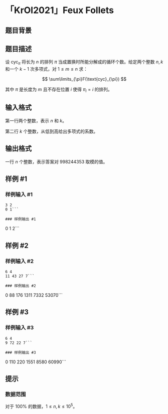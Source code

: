 # 「KrOI2021」Feux Follets

## 题目背景



## 题目描述

设 $\text{cyc}_\pi$ 将长为 $n$ 的排列 $\pi$ 当成置换时所能分解成的循环个数。给定两个整数 $n,k$ 和一个 $k-1$ 次多项式，对 $1\leq m\leq n$ 求：

$$
\sum\limits_{\pi}F(\text{cyc}_{\pi})
$$

其中 $\pi$ 是长度为 $m$ 且不存在位置 $i$ 使得 $\pi_i=i$ 的排列。

## 输入格式

第一行两个整数，表示 $n$ 和 $k$。

第二行 $k$ 个整数，从低到高给出多项式的系数。

## 输出格式

一行 $n$ 个整数，表示答案对 $998244353$ 取模的值。

## 样例 #1

### 样例输入 #1
```
3 2
0 1```

### 样例输出 #1

```
0 1 2```

## 样例 #2

### 样例输入 #2
```
6 4
11 43 27 7```

### 样例输出 #2

```
0 88 176 1311 7332 53070```

## 样例 #3

### 样例输入 #3
```
6 4
9 72 22 7```

### 样例输出 #3

```
0 110 220 1551 8580 60990```

## 提示

### 数据范围

对于 $100\%$ 的数据，$1\leq n,k\leq 10^5$。
